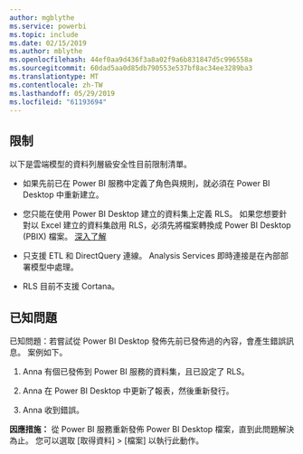 ```yaml
---
author: mgblythe
ms.service: powerbi
ms.topic: include
ms.date: 02/15/2019
ms.author: mblythe
ms.openlocfilehash: 44ef0aa9d436f3a8a02f9a6b831847d5c996558a
ms.sourcegitcommit: 60dad5aa0d85db790553e537bf8ac34ee3289ba3
ms.translationtype: MT
ms.contentlocale: zh-TW
ms.lasthandoff: 05/29/2019
ms.locfileid: "61193694"
---
```

## <a name="limitations"></a>限制

以下是雲端模型的資料列層級安全性目前限制清單。

* 如果先前已在 Power BI 服務中定義了角色與規則，就必須在 Power BI Desktop 中重新建立。

* 您只能在使用 Power BI Desktop 建立的資料集上定義 RLS。 如果您想要針對以 Excel 建立的資料集啟用 RLS，必須先將檔案轉換成 Power BI Desktop (PBIX) 檔案。 [深入了解](../desktop-import-excel-workbooks.md)

* 只支援 ETL 和 DirectQuery 連線。 Analysis Services 即時連接是在內部部署模型中處理。

* RLS 目前不支援 Cortana。

## <a name="known-issues"></a>已知問題

已知問題：若嘗試從 Power BI Desktop 發佈先前已發佈過的內容，會產生錯誤訊息。 案例如下。

1. Anna 有個已發佈到 Power BI 服務的資料集，且已設定了 RLS。

1. Anna 在 Power BI Desktop 中更新了報表，然後重新發行。

1. Anna 收到錯誤。

**因應措施：** 從 Power BI 服務重新發佈 Power BI Desktop 檔案，直到此問題解決為止。 您可以選取 [取得資料]   > [檔案]  以執行此動作。
